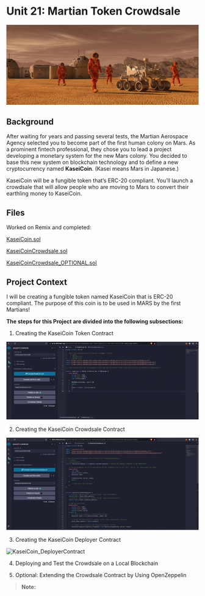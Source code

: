 # Unit 21: Martian Token Crowdsale

![alt=""](Images_gifs/application-image.png)

## Background

After waiting for years and passing several tests, the Martian Aerospace Agency selected you to become part of the first human colony on Mars. As a prominent fintech professional, they chose you to lead a project developing a monetary system for the new Mars colony. You decided to base this new system on blockchain technology and to define a new cryptocurrency named **KaseiCoin**. (Kasei means Mars in Japanese.)

KaseiCoin will be a fungible token that’s ERC-20 compliant. You’ll launch a crowdsale that will allow people who are moving to Mars to convert their earthling money to KaseiCoin.

## Files

Worked on Remix and completed:

[KaseiCoin.sol](Starter_Code/KaseiCoin.sol)

[KaseiCoinCrowdsale.sol](Starter_Code/KaseiCoinCrowdsale.sol)

[KaseiCoinCrowdsale_OPTIONAL.sol](Starter_Code/KaseiCoinCrowdsale_OPTIONAL.sol)

## Project Context

I will be creating a fungible token named KaseiCoin that is ERC-20 compliant. The purpose of this coin is to be used in MARS by the first Martians!

**The steps for this Project are divided into the following subsections:**

1. Creating the KaseiCoin Token Contract

![KaseiCoin_TokenContract](Images_gifs/KaseiCoin_TokenContract.png)

2. Creating the KaseiCoin Crowdsale Contract

![KaseiCoin_CrowdsaleContract](Images_gifs/KaseiCoin_CrowdsaleContract.png)

3. Creating the KaseiCoin Deployer Contract

![KaseiCoin_DeployerContract](Images_gifs/deploying_crowdsale.gif)

4. Deploying and Test the Crowdsale on a Local Blockchain

5. Optional: Extending the Crowdsale Contract by Using OpenZeppelin

> **Note:** 